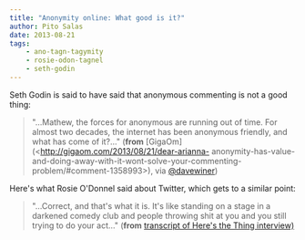```yaml
---
title: "Anonymity online: What good is it?"
author: Pito Salas
date: 2013-08-21
tags:
    - ano-tagn-tagymity
    - rosie-odon-tagnel
    - seth-godin
---
```




Seth Godin is said to have said that anonymous commenting is not a good thing:

> "…Mathew, the forces for anonymous are running out of time. For almost two
> decades, the internet has been anonymous friendly, and what has come of
> it?…" (**from** [GigaOm](<http://gigaom.com/2013/08/21/dear-arianna-
> anonymity-has-value-and-doing-away-with-it-wont-solve-your-commenting-
> problem/#comment-1358993>), via
> [@davewiner](<https://twitter.com/davewiner/status/370279089136865280>))

Here's what Rosie O'Donnel said about Twitter, which gets to a similar point:

> "…Correct, and that's what it is. It's like standing on a stage in a
> darkened comedy club and people throwing shit at you and you still trying to
> do your act…" (**from** [transcript of Here's the Thing
> interview)](<http://www.wnyc.org/shows/heresthething/2013/jun/24/transcript/>)




